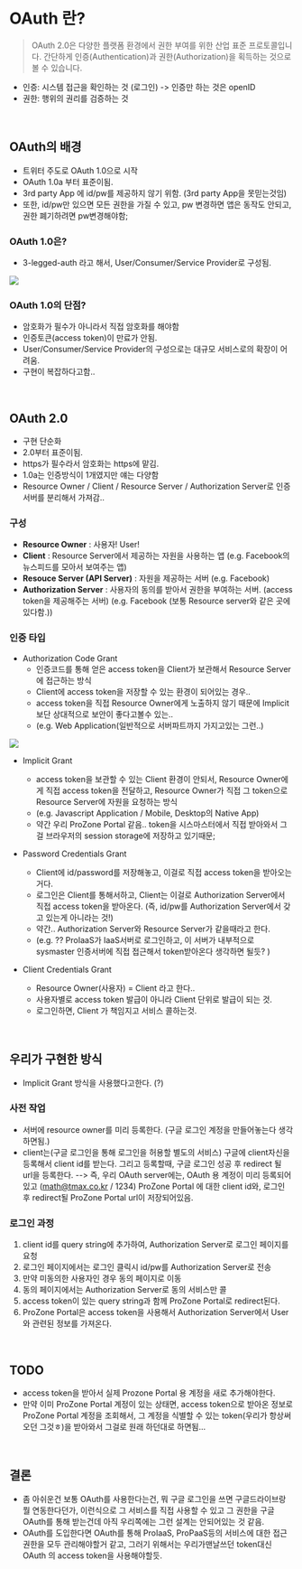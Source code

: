# OAuth 란? 
> OAuth 2.0은 다양한 플랫폼 환경에서 권한 부여를 위한 산업 표준 프로토콜입니다.
간단하게 인증(Authentication)과 권한(Authorization)을 획득하는 것으로 볼 수 있습니다.
- 인증: 시스템 접근을 확인하는 것 (로그인) -> 인증만 하는 것은 openID
- 권한: 행위의 권리를 검증하는 것

<br>

## OAuth의 배경
- 트위터 주도로 OAuth 1.0으로 시작
- OAuth 1.0a 부터 표준이됨. 
- 3rd party App 에 id/pw를 제공하지 않기 위함. (3rd party App을 못믿는것임)
- 또한, id/pw만 있으면 모든 권한을 가질 수 있고, pw 변경하면 앱은 동작도 안되고, 
권한 폐기하려면 pw변경해야함;

### OAuth 1.0은?
- 3-legged-auth 라고 해서, User/Consumer/Service Provider로 구성됨.

<img src="https://i2.wp.com/earlybird.kr/wp-content/uploads/2013/02/oauth2_triangle2.png?w=624"></img>


### OAuth 1.0의 단점? 
- 암호화가 필수가 아니라서 직접 암호화를 해야함
- 인증토큰(access token)이 만료가 안됨.
- User/Consumer/Service Provider의 구성으로는 대규모 서비스로의 확장이 어려움.
- 구현이 복잡하다고함..

<br>

## OAuth 2.0
- 구현 단순화
- 2.0부터 표준이됨.
- https가 필수라서 암호화는 https에 맡김.
- 1.0a는 인증방식이 1개였지만 얘는 다양함
- Resource Owner / Client / Resource Server / Authorization Server로 인증서버를 분리해서 가져감.. 

### 구성
- **Resource Owner** : 사용자! User!
- **Client** : Resource Server에서 제공하는 자원을 사용하는 앱
  (e.g. Facebook의 뉴스피드를 모아서 보여주는 앱)
- **Resouce Server (API Server)** : 자원을 제공하는 서버 
  (e.g. Facebook)
- **Authorization Server** : 사용자의 동의를 받아서 권한을 부여하는 서버. (access token을 제공해주는 서버)
  (e.g. Facebook (보통 Resource server와 같은 곳에 있다함.))

### 인증 타입
- Authorization Code Grant 
  - 인증코드를 통해 얻은 access token을 Client가 보관해서 Resource Server에 접근하는 방식
  - Client에 access token을 저장할 수 있는 환경이 되어있는 경우.. 
  - access token을 직접 Resource Owner에게 노출하지 않기 때문에 Implicit보단 상대적으로 보안이 좋다고볼수 있는..
  - (e.g. Web Application(일반적으로 서버파트까지 가지고있는 그런..)

<img src="https://developers.payco.com/static/img/@img_guide2.jpg"></img>

- Implicit Grant
  - access token을 보관할 수 있는 Client 환경이 안되서, Resource Owner에게 직접 access token을 전달하고,
    Resource Owner가 직접 그 token으로 Resource Server에 자원을 요청하는 방식
  - (e.g. Javascript Application / Mobile, Desktop의 Native App)
  - 약간 우리 ProZone Portal 같음.. token을 시스마스터에서 직접 받아와서 그걸 브라우저의 session storage에 저장하고 있기때문;

- Password Credentials Grant
  - Client에 id/password를 저장해놓고, 이걸로 직접 access token을 받아오는 거다.
  - 로그인은 Client를 통해서하고, Client는 이걸로 Authorization Server에서 직접 access token을 받아온다.
    (즉, id/pw를 Authorization Server에서 갖고 있는게 아니라는 것!)
  - 약간.. Authorization Server와 Resource Server가 같을때라고 한다. 
  - (e.g. ?? ProIaaS가 IaaS서버로 로그인하고, 이 서버가 내부적으로 sysmaster 인증서버에 직접 접근해서 token받아온다 생각하면 될듯? )

- Client Credentials Grant
  - Resource Owner(사용자) = Client 라고 한다.. 
  - 사용자별로 access token 발급이 아니라 Client 단위로 발급이 되는 것.
  - 로그인하면, Client 가 책임지고 서비스 콜하는것. 

<br>

## 우리가 구현한 방식
- Implicit Grant 방식을 사용했다고한다. (?)

### 사전 작업
- 서버에 resource owner를 미리 등록한다. (구글 로그인 계정을 만들어놓는다 생각하면됨.)
- client는(구글 로그인을 통해 로그인을 허용할 별도의 서비스) 구글에 client자신을 등록해서 client id를 받는다.
  그리고 등록할때, 구글 로그인 성공 후 redirect 될 url을 등록한다.
--> 즉, 우리 OAuth server에는, OAuth 용 계정이 미리 등록되어있고 (math@tmax.co.kr / 1234) 
     ProZone Portal 에 대한 client id와, 로그인 후 redirect될 ProZone Portal url이 저장되어있음.

### 로그인 과정
  1) client id를 query string에 추가하여, Authorization Server로 로그인 페이지를 요청
  2) 로그인 페이지에서는 로그인 클릭시 id/pw를 Authorization Server로 전송
  3) 만약 미동의한 사용자인 경우 동의 페이지로 이동
  4) 동의 페이지에서는 Authorization Server로 동의 서비스만 콜
  5) access token이 있는 query string과 함께 ProZone Portal로 redirect된다.
  6) ProZone Portal은 access token을 사용해서 Authorization Server에서 User와 관련된 정보를 가져온다. 

<br>

## TODO
- access token을 받아서 실제 Prozone Portal 용 계정을 새로 추가해야한다.
- 만약 이미 ProZone Portal 계정이 있는 상태면, access token으로 받아온 정보로
  ProZone Portal 계정을 조회해서, 그 계정을 식별할 수 있는 token(우리가 항상써오던 그것ㅎ)을 받아와서
  그걸로 원래 하던대로 하면됨...

<br>

## 결론
- 좀 아쉬운건 보통 OAuth를 사용한다는건, 뭐 구글 로그인을 쓰면 구글드라이브랑 뭘 연동한다던가, 이런식으로
그 서비스를 직접 사용할 수 있고 그 권한을 구글 OAuth를 통해 받는건데
아직 우리쪽에는 그런 설계는 안되어있는 것 같음.
- OAuth를 도입한다면 OAuth를 통해 ProIaaS, ProPaaS등의 서비스에 대한 접근 권한을 모두 관리해야할거 같고,
그러기 위해서는 우리가맨날쓰던 token대신 OAuth 의 access token을 사용해야할듯. 
 
